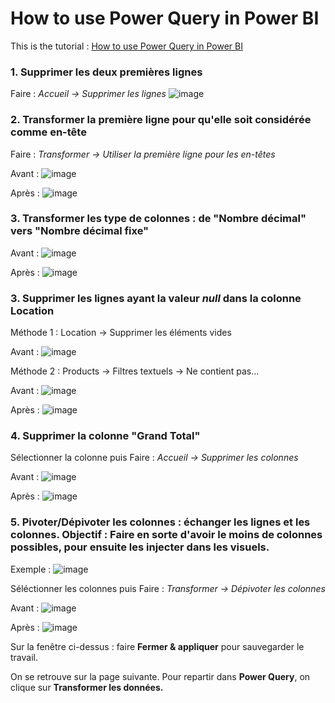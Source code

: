 # How to use Power Query in Power BI

This is the tutorial : [How to use Power Query in Power BI](https://www.youtube.com/watch?v=gP-AxNi6uxo&list=PLUaB-1hjhk8FE_XZ87vPPSfHqb6OcM0cF&index=35&t=8s)

### 1. Supprimer les deux premières lignes 
Faire : _Accueil -> Supprimer les lignes_
![image](https://github.com/user-attachments/assets/ebdf1060-4f6c-4c10-a301-e38d82c67929)

### 2. Transformer la première ligne pour qu'elle soit considérée comme en-tête 
Faire : _Transformer -> Utiliser la première ligne pour les en-têtes_

Avant :
![image](https://github.com/user-attachments/assets/c29af5e4-7e50-4e01-abea-94fb75271429)

Après : 
![image](https://github.com/user-attachments/assets/a4e0f6fb-1846-469d-90d9-244641427471)

### 3. Transformer les type de colonnes : de "Nombre décimal" vers "Nombre décimal fixe"

Avant :
![image](https://github.com/user-attachments/assets/479a7209-f84f-47fe-a35e-4f5d2e5a9e55)

Après : 
![image](https://github.com/user-attachments/assets/41fd1fe6-6199-4650-9392-c7c5fbfef112)

### 3. Supprimer les lignes ayant la valeur _null_ dans la colonne Location

Méthode 1 : Location -> Supprimer les éléments vides

Avant :
![image](https://github.com/user-attachments/assets/27dd237c-6fdc-4272-96b2-cf06fa0012a2)

Méthode 2 : Products -> Filtres textuels -> Ne contient pas...

Avant :
![image](https://github.com/user-attachments/assets/c1058da4-d678-44de-841e-8dc4f9412390)

Après : 
![image](https://github.com/user-attachments/assets/80e4e8e8-553a-42d0-9e91-6d994c8d1670)

### 4. Supprimer la colonne "Grand Total"
Sélectionner la colonne puis Faire : _Accueil -> Supprimer les colonnes_

Avant : 
![image](https://github.com/user-attachments/assets/54d638f9-e75c-40ef-a505-c6f708d361e3)

Après : 
![image](https://github.com/user-attachments/assets/5b7ff4a9-5de0-4e88-a82a-035e4354cd49)

### 5. Pivoter/Dépivoter les colonnes : échanger les lignes et les colonnes. Objectif : Faire en sorte d'avoir le moins de colonnes possibles, pour ensuite les injecter dans les visuels.

Exemple : 
![image](https://github.com/user-attachments/assets/d109f676-d06d-4ba9-b9ad-0a5ffe1ec08d)

Séléctionner les colonnes puis Faire : _Transformer -> Dépivoter les colonnes_

Avant :
![image](https://github.com/user-attachments/assets/326b27b0-58dc-44f1-8944-a4c326a93d8e)

Après : 
![image](https://github.com/user-attachments/assets/29cc1035-d8bc-46fa-b4a9-b935f8fd7b43)

Sur la fenêtre ci-dessus : faire __Fermer & appliquer__ pour sauvegarder le travail.

On se retrouve sur la page suivante. Pour repartir dans __Power Query__, on clique sur __Transformer les données.__
